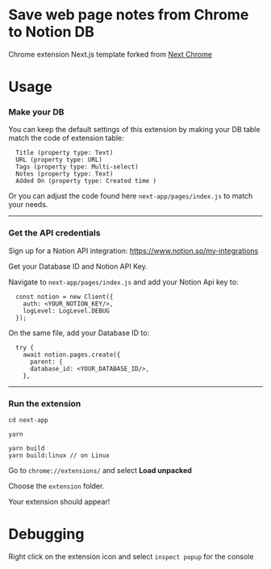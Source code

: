# Save web page notes from Chrome to Notion DB

Chrome extension Next.js template forked from [Next Chrome](https://github.com/thomaswang/next-chrome)


# Usage

### Make your DB

You can keep the default settings of this extension by making your DB table match the code of extension table:

```
  Title (property type: Text)  
  URL (property type: URL)  
  Tags (property type: Multi-select)  
  Notes (property type: Text)
  Added On (property type: Created time )
```

Or you can adjust the code found here `next-app/pages/index.js` to match your needs.

---

### Get the API credentials

Sign up for a Notion API integration: https://www.notion.so/my-integrations

Get your Database ID and Notion API Key. 

Navigate to `next-app/pages/index.js` and add your Notion Api key to:

```lang-js
  const notion = new Client({
    auth: <YOUR_NOTION_KEY/>,
    logLevel: LogLevel.DEBUG
  });
```

On the same file, add your Database ID to:

```lang-js
  try {
    await notion.pages.create({
      parent: {
      database_id: <YOUR_DATABASE_ID/>,
    },
```

---

### Run the extension

```lang-js
cd next-app

yarn 

yarn build
yarn build:linux // on Linux
```

Go to `chrome://extensions/` and select **Load unpacked**

Choose the `extension` folder.

Your extension should appear!


# Debugging

Right click on the extension icon and select `inspect popup` for the console


